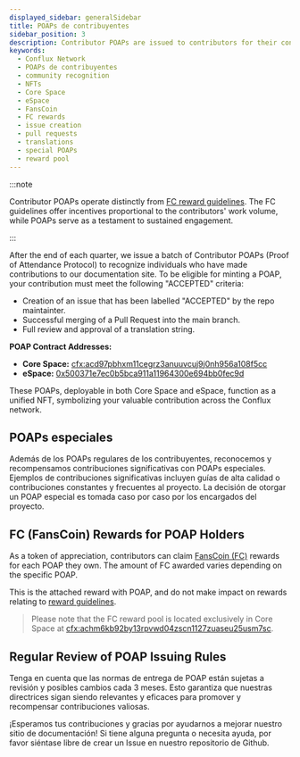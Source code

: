 ```yaml
---
displayed_sidebar: generalSidebar
title: POAPs de contribuyentes
sidebar_position: 3
description: Contributor POAPs are issued to contributors for their continuous participation.
keywords:
  - Conflux Network
  - POAPs de contribuyentes
  - community recognition
  - NFTs
  - Core Space
  - eSpace
  - FansCoin
  - FC rewards
  - issue creation
  - pull requests
  - translations
  - special POAPs
  - reward pool
---
```


:::note

Contributor POAPs operate distinctly from [FC reward guidelines](./reward-guidelines.md). The FC guidelines offer incentives proportional to the contributors' work volume, while POAPs serve as a testament to sustained engagement.

:::

After the end of each quarter, we issue a batch of Contributor POAPs (Proof of Attendance Protocol) to recognize individuals who have made contributions to our documentation site. To be eligible for minting a POAP, your contribution must meet the following "ACCEPTED" criteria:

- Creation of an issue that has been labelled "ACCEPTED" by the repo maintainter.
- Successful merging of a Pull Request into the main branch.
- Full review and approval of a translation string.

**POAP Contract Addresses:**

- **Core Space:** [cfx:acd97pbhxm11cegrz3anuuvcuj9j0nh956a108f5cc](https://www.confluxscan.io/address/cfx:acd97pbhxm11cegrz3anuuvcuj9j0nh956a108f5cc)
- **eSpace:** [0x500371e7ec0b5bca911a11964300e694bb0fec9d](https://evm.confluxscan.io/address/0x500371e7ec0b5bca911a11964300e694bb0fec9d)

These POAPs, deployable in both Core Space and eSpace, function as a unified NFT, symbolizing your valuable contribution across the Conflux network.

## POAPs especiales

Además de los POAPs regulares de los contribuyentes, reconocemos y recompensamos contribuciones significativas con POAPs especiales. Ejemplos de contribuciones significativas incluyen guías de alta calidad o contribuciones constantes y frecuentes al proyecto. La decisión de otorgar un POAP especial es tomada caso por caso por los encargados del proyecto.

## FC (FansCoin) Rewards for POAP Holders

As a token of appreciation, contributors can claim [FansCoin (FC)](https://confluxscan.io/token/cfx:achc8nxj7r451c223m18w2dwjnmhkd6rxawrvkvsy2) rewards for each POAP they own. The amount of FC awarded varies depending on the specific POAP.

This is the attached reward with POAP, and do not make impact on rewards relating to [reward guidelines](./reward-guidelines.md).

> Please note that the FC reward pool is located exclusively in Core Space at [cfx:achm6kb92by13rpvwd04zscn1127zuaseu25usm7sc](https://confluxscan.io/address/cfx:achm6kb92by13rpvwd04zscn1127zuaseu25usm7sc).

## Regular Review of POAP Issuing Rules

Tenga en cuenta que las normas de entrega de POAP están sujetas a revisión y posibles cambios cada 3 meses. Esto garantiza que nuestras directrices sigan siendo relevantes y eficaces para promover y recompensar contribuciones valiosas.

¡Esperamos tus contribuciones y gracias por ayudarnos a mejorar nuestro sitio de documentación! Si tiene alguna pregunta o necesita ayuda, por favor siéntase libre de crear un Issue en nuestro repositorio de Github.
